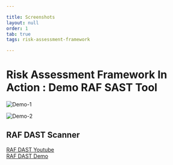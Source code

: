 ```yaml
---

title: Screenshots
layout: null
order: 1
tab: true
tags: risk-assessment-framework

---
```


# Risk Assessment Framework In Action : Demo RAF SAST Tool

![Demo-1](https://user-images.githubusercontent.com/36698676/63649995-a32f0180-c762-11e9-999c-2b50f32340fd.gif) <br>

![Demo-2](https://user-images.githubusercontent.com/36698676/63650087-649a4680-c764-11e9-9fca-86ccc4880f18.gif)

## RAF DAST Scanner

[RAF DAST Youtube](https://youtu.be/y3ExlOs5K7o) <br>
[RAF DAST Demo](https://raf-dast-scanner.vercel.app/dashboard)
